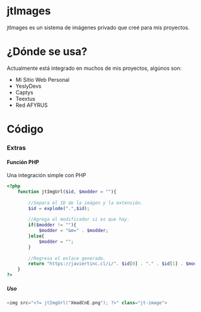 # jtImages

jtImages es un sistema de imágenes privado que creé para mis proyectos.

# ¿Dónde se usa?

Actualmente está integrado en muchos de mis proyectos, algúnos son:

- Mi Sitio Web Personal
- YeslyDevs
- Captys
- Teextus
- Red AFYRUS
 
# Código

### Extras

#### Función PHP
Una integración simple con PHP

``` php
<?php
    function jtImgUrl($id, $modder = ""){
    
        //Separa el ID de la imágen y la extensión.
    	$id = explode(".",$id);
    	
    	//Agrega el modificador si es que hay.
    	if($modder != ""){
    		$modder = "&m=" . $modder;
    	}else{
    		$modder = "";
    	}
    	
    	//Regresa el enlace generado.
    	return "https://javiertinc.cl/i/". $id[0] . "." . $id[1] . $modder;
	}
?>
```

##### Uso
``` php
<img src="<?= jtImgUrl("XmadCnE.png"); ?>" class="jt-image">
```